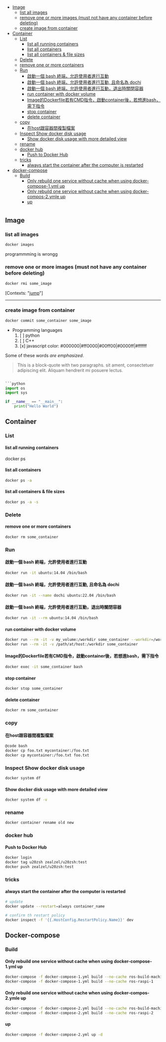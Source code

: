 <!-- toc -->

- [Image](#image)
  - [list all images](#list-all-images)
  - [remove one or more images (must not have any container before deleting)](#remove-one-or-more-images-must-not-have-any-container-before-deleting)
  - [create image from container](#create-image-from-container)
- [Container](#container)
  - [List](#list)
    - [list all running containers](#list-all-running-containers)
    - [list all containers](#list-all-containers)
    - [list all containers & file sizes](#list-all-containers--file-sizes)
  - [Delete](#delete)
  - [remove one or more containers](#remove-one-or-more-containers)
  - [Run](#run)
    - [啟動一個 bash 終端，允許使用者進行互動](#%E5%95%9F%E5%8B%95%E4%B8%80%E5%80%8B-bash-%E7%B5%82%E7%AB%AF%E5%85%81%E8%A8%B1%E4%BD%BF%E7%94%A8%E8%80%85%E9%80%B2%E8%A1%8C%E4%BA%92%E5%8B%95)
    - [啟動一個 bash 終端，允許使用者進行互動, 且命名為 dochi](#%E5%95%9F%E5%8B%95%E4%B8%80%E5%80%8B-bash-%E7%B5%82%E7%AB%AF%E5%85%81%E8%A8%B1%E4%BD%BF%E7%94%A8%E8%80%85%E9%80%B2%E8%A1%8C%E4%BA%92%E5%8B%95-%E4%B8%94%E5%91%BD%E5%90%8D%E7%82%BA-dochi)
    - [啟動一個 bash 終端，允許使用者進行互動，退出時關閉容器](#%E5%95%9F%E5%8B%95%E4%B8%80%E5%80%8B-bash-%E7%B5%82%E7%AB%AF%E5%85%81%E8%A8%B1%E4%BD%BF%E7%94%A8%E8%80%85%E9%80%B2%E8%A1%8C%E4%BA%92%E5%8B%95%E9%80%80%E5%87%BA%E6%99%82%E9%97%9C%E9%96%89%E5%AE%B9%E5%99%A8)
    - [run container with docker volume](#run-container-with-docker-volume)
    - [Image的Dockerfile若有CMD指令，啟動container後，若想進bash，需下指令](#image%E7%9A%84dockerfile%E8%8B%A5%E6%9C%89cmd%E6%8C%87%E4%BB%A4%E5%95%9F%E5%8B%95container%E5%BE%8C%E8%8B%A5%E6%83%B3%E9%80%B2bash%E9%9C%80%E4%B8%8B%E6%8C%87%E4%BB%A4)
    - [stop container](#stop-container)
    - [delete container](#delete-container)
  - [copy](#copy)
    - [在host跟容器間複製檔案](#%E5%9C%A8host%E8%B7%9F%E5%AE%B9%E5%99%A8%E9%96%93%E8%A4%87%E8%A3%BD%E6%AA%94%E6%A1%88)
  - [Inspect Show docker disk usage](#inspect-show-docker-disk-usage)
    - [Show docker disk usage with more detailed view](#show-docker-disk-usage-with-more-detailed-view)
  - [rename](#rename)
  - [docker hub](#docker-hub)
    - [Push to Docker Hub](#push-to-docker-hub)
  - [tricks](#tricks)
    - [always start the container after the computer is restarted](#always-start-the-container-after-the-computer-is-restarted)
- [docker-compose](#docker-compose)
  - [Build](#build)
    - [Only rebuild one service without cache when using docker-compose-1.yml up](#only-rebuild-one-service-without-cache-when-using-docker-compose-1yml-up)
    - [Only rebuild one service without cache when using docker-compos-2.ymle up](#only-rebuild-one-service-without-cache-when-using-docker-compos-2ymle-up)
    - [up](#up)

<!-- tocstop -->

#

## Image

### list all images

```bash
docker images
```

programmming is wrongg

### remove one or more images (must not have any container before deleting)

```bash
docker rmi some_image
```

[Contexts: "[jump](#list-all-containers-file-sizes)"]

---

### create image from container

```bash
docker commit some_container some_image
```

- Programming languages
  1. [ ] python
  2. [ ] C++
  3. [x] javascript color: #000000|#ff0000|#00ff00|#0000ff|#ffffff

Some of these words _are emphasized_.

> This is a block-quote with two paragraphs. sit ament,
> consectetuer adipiscing elit. Aliquam hendrerit mi posuere lectus.

````python

```python
import os
import sys

if __name__ == "__main__":
    print("Hello World")
````

## Container

### List

#### list all running containers

docker ps

#### list all containers

```bash
docker ps -a
```

#### list all containers & file sizes

```bash
docker ps -a -s
```

### Delete

#### remove one or more containers

```bash
docker rm some_container
```

### Run

#### 啟動一個 bash 終端，允許使用者進行互動

```bash
docker run -it ubuntu:14.04 /bin/bash
```

#### 啟動一個 bash 終端，允許使用者進行互動, 且命名為 dochi

```bash
docker run -it --name dochi ubuntu:22.04 /bin/bash
```

#### 啟動一個 bash 終端，允許使用者進行互動，退出時關閉容器

```bash
docker run -it --rm ubuntu:14.04 /bin/bash
```

#### run container with docker volume

```bash
docker run --rm -it -v my_volume:/workdir some_container --workdir=/workdir
docker run --rm -it -v /path/at/host:/workdir some_container
```

#### Image的Dockerfile若有CMD指令，啟動container後，若想進bash，需下指令

```bash
docker exec -it some_container bash
```

#### stop container

```bash
docker stop some_container
```

#### delete container

```bash
docker rm some_container
```

### copy

#### 在host跟容器間複製檔案

```bash
@code bash
docker cp foo.txt mycontainer:/foo.txt
docker cp mycontainer:/foo.txt foo.txt
```

### Inspect Show docker disk usage

```bash
docker system df
```

#### Show docker disk usage with more detailed view

```bash
docker system df -v
```

### rename

```bash
docker container rename old new
```

### docker hub

#### Push to Docker Hub

```bash
docker login
docker tag u20zsh zealzel/u20zsh:test
docker push zealzel/u20zsh:test
```

### tricks

#### always start the container after the computer is restarted

```bash
# update
docker update --restart=always container_name

# confirm th restart policy
docker inspect -f '{{.HostConfig.RestartPolicy.Name}}' dev
```

## Docker-compose

### Build

#### Only rebuild one service without cache when using docker-compose-1.yml up

```bash
docker-compose -f docker-compose-1.yml build --no-cache ros-build-machine
docker-compose -f docker-compose-1.yml build --no-cache ros-raspi-1
```

#### Only rebuild one service without cache when using docker-compos-2.ymle up

```bash
docker-compose -f docker-compose-2.yml build --no-cache ros-build-machine-lvim
docker-compose -f docker-compose-2.yml build --no-cache ros-raspi-2
```

#### up

```bash
docker-compose -f docker-compose-2.yml up -d
```
